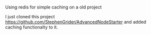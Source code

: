 Using redis for simple caching on a old project

I just cloned this project https://github.com/StephenGrider/AdvancedNodeStarter and added caching functionalty to it.
